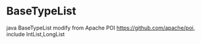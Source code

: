 # BaseTypeList
java BaseTypeList modify from Apache POI https://github.com/apache/poi, include IntList,LongList
